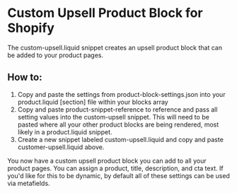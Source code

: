 # Custom Upsell Product Block for Shopify
The custom-upsell.liquid snippet creates an upsell product block that can be added to your product pages.

## How to:
1. Copy and paste the settings from product-block-settings.json into your product.liquid [section] file within your blocks array
2. Copy and paste product-snippet-reference to reference and pass all setting values into the custom-upsell snippet. This will need to be pasted where all your other product blocks are being rendered, most likely in a product.liquid snippet.
3. Create a new snippet labeled custom-upsell.liquid and copy and paste customer-upsell.liquid above.

You now have a custom upsell product block you can add to all your product pages. You can assign a product, title, description, and cta text. If you'd like for this to be dynamic, by default all of these settings can be used via metafields.

